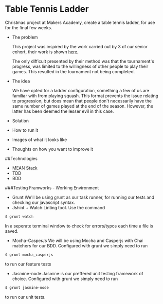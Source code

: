 Table Tennis Ladder
===================

Christmas project at Makers Academy, create a table tennis ladder, for use
for the final few weeks. 

- The problem

  This project was inspired by the work carried out by 3 of our senior cohort, 
  their work is shown [here](https://github.com/danjocutler/tournament_prog).

  The only difficult presented by their method was that the tournament's
  progress, was limited to the willingness of other people to play their
  games. This resulted in the tournament not being completed. 

- The idea

  We have opted for a ladder configuration, something a few of us are familiar
  with from playing squash. This format prevents the issue relating to
  progression, but does mean that people don't necessarily have the same number
  of games played at the end of the season. However, the latter has been deemed
  the lesser evil in this case. 

- Solution
- How to run it
- Images of what it looks like
- Thoughts on how you want to improve it


##Technologies

- MEAN Stack
- TDD
- BDD

###Testing Framworks - Working Environment

- Grunt
We'll be using grunt as our task runner, for running our tests and checking 
our javascript syntax.
- Jshint + Watch
Linting tool. Use the command 
```sh
$ grunt watch
```
In a seperate terminal window to check for errors/typos each time a file
is saved.

- Mocha-CasperJs
We will be using Mocha and Casperjs with Chai matchers for our BDD. 
Configured with grunt we simply need to run
```sh
$ grunt mocha_casperjs
```
to run our feature tests

- Jasmine-node
Jasmine is our preffered unit testing framework of choice. Configured
with grunt we simply need to run
```sh
$ grunt jasmine-node
```
to run our unit tests. 
